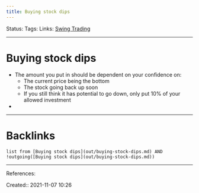 ```yaml
---
title: Buying stock dips
---
```

Status: 
Tags: 
Links: [Swing Trading](out/swing-trading.md)
___
# Buying stock dips
- The amount you put in should be dependent on your confidence on:
	- The current price being the bottom
	- The stock going back up soon
	- If you still think it has potential to go down, only put 10% of your allowed investment
- 
___
# Backlinks
```dataview
list from [Buying stock dips](out/buying-stock-dips.md) AND !outgoing([Buying stock dips](out/buying-stock-dips.md))
```
___
References:

Created:: 2021-11-07 10:26